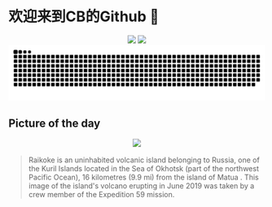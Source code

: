 
# 欢迎来到CB的Github 👋

<div align="center">
  <img height="137px" src="https://github-readme-stats.vercel.app/api?username=SuperCB&show_icons=true&theme=radical" />
  <img height="137px" src="https://github-readme-stats.vercel.app/api/top-langs/?username=SuperCB&hide_title=true&hide_border=true&layout=compact&langs_count=6&text_color=000&icon_color=fff" />
</div>


<div align="center">
    <img src="./contribution-snake/github-contribution-grid-snake.svg" />
</div>



## Picture of the day
<div align="center">
  <img width=400px src="https://upload.wikimedia.org/wikipedia/commons/thumb/7/7f/Raikoke_Volcano_Erupts_%2848132762546%29.jpg/750px-Raikoke_Volcano_Erupts_%2848132762546%29.jpg" />
</div>

>Raikoke  is an uninhabited  volcanic island  belonging to Russia, one of the  Kuril Islands  located in the  Sea of Okhotsk  (part of the northwest Pacific Ocean), 16 kilometres (9.9 mi) from the island of  Matua . This image of the island's volcano erupting in June 2019 was taken by a crew member of the  Expedition 59  mission.


